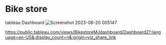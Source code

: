 # Bike store
 
tableau Dashboard
![Screenshot 2023-08-20 005147](https://github.com/MinaJoseph01/Comprehensive-Sales-Dashboard-for-Retail-Bicycle-Company--/assets/142174893/b3ff00d1-267a-458a-b95f-5d3d903bfcdb)

https://public.tableau.com/views/BikestoreMJdashboard/Dashboard2?:language=en-US&:display_count=n&:origin=viz_share_link
